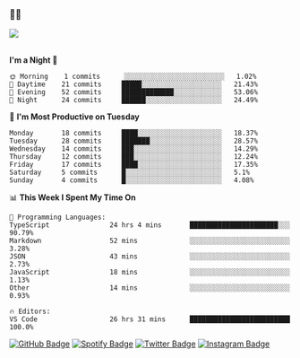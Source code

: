 ### 🤙🍺

<a href="https://github-readme-stats.vercel.app/api?username=hzak2xx&count_private=true&show_icons=true&theme=dracula">
  <img align="center" src="https://github-readme-stats.vercel.app/api?username=hzak2xx&count_private=true&show_icons=true&theme=dracula" />
</a>  
</br>
</br>

<!--START_SECTION:waka-->
**I'm a Night 🦉** 

```text
🌞 Morning    1 commits      ░░░░░░░░░░░░░░░░░░░░░░░░░   1.02% 
🌆 Daytime    21 commits     █████░░░░░░░░░░░░░░░░░░░░   21.43% 
🌃 Evening    52 commits     █████████████░░░░░░░░░░░░   53.06% 
🌙 Night      24 commits     ██████░░░░░░░░░░░░░░░░░░░   24.49%

```
📅 **I'm Most Productive on Tuesday** 

```text
Monday       18 commits     ████░░░░░░░░░░░░░░░░░░░░░   18.37% 
Tuesday      28 commits     ███████░░░░░░░░░░░░░░░░░░   28.57% 
Wednesday    14 commits     ███░░░░░░░░░░░░░░░░░░░░░░   14.29% 
Thursday     12 commits     ███░░░░░░░░░░░░░░░░░░░░░░   12.24% 
Friday       17 commits     ████░░░░░░░░░░░░░░░░░░░░░   17.35% 
Saturday     5 commits      █░░░░░░░░░░░░░░░░░░░░░░░░   5.1% 
Sunday       4 commits      █░░░░░░░░░░░░░░░░░░░░░░░░   4.08%

```


📊 **This Week I Spent My Time On** 

```text
💬 Programming Languages: 
TypeScript               24 hrs 4 mins       ██████████████████████░░░   90.79% 
Markdown                 52 mins             ░░░░░░░░░░░░░░░░░░░░░░░░░   3.28% 
JSON                     43 mins             ░░░░░░░░░░░░░░░░░░░░░░░░░   2.73% 
JavaScript               18 mins             ░░░░░░░░░░░░░░░░░░░░░░░░░   1.13% 
Other                    14 mins             ░░░░░░░░░░░░░░░░░░░░░░░░░   0.93%

🔥 Editors: 
VS Code                  26 hrs 31 mins      █████████████████████████   100.0%

```


<!--END_SECTION:waka-->

[![GitHub Badge](https://img.shields.io/badge/GitHub-100000?style=for-the-badge&logo=github&logoColor=white)](https://github.com/hzak2xx)
[![Spotify Badge](https://img.shields.io/badge/Spotify-1ED760?&style=for-the-badge&logo=spotify&logoColor=white)](https://open.spotify.com/user/uf90s6sbbh75a1mt44clkhkvf)
[![Twitter Badge](https://img.shields.io/badge/Twitter-1DA1F2?style=for-the-badge&logo=twitter&logoColor=white)](https://twitter.com/hzak2xx)
[![Instagram Badge](https://img.shields.io/badge/Instagram-E4405F?style=for-the-badge&logo=instagram&logoColor=white)](https://www.instagram.com/hzak2xx/)
